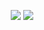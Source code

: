 <p align="center">
<img src="https://github-readme-stats.vercel.app/api?username=NirmalSankalana&show_icons=true">
<img src="https://github-readme-stats.vercel.app/api/top-langs/?username=NirmalSankalana&layout=compact&show_icons=true" >

<!-- ![alt-text-1](https://github-readme-stats.vercel.app/api?username=NirmalSankalana&show_icons=true) 

![alt-text-2](https://github-readme-stats.vercel.app/api/top-langs/?username=NirmalSankalana&layout=compact&show_icons=true) -->

</p>